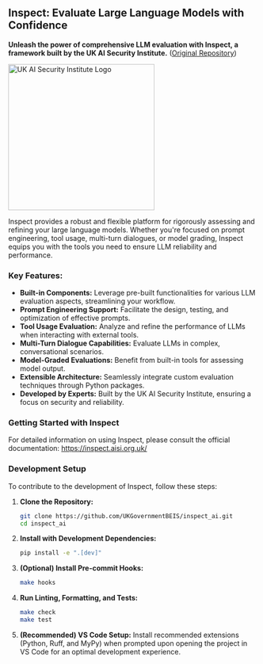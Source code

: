 ## Inspect: Evaluate Large Language Models with Confidence

**Unleash the power of comprehensive LLM evaluation with Inspect, a framework built by the UK AI Security Institute.** ([Original Repository](https://github.com/UKGovernmentBEIS/inspect_ai))

[<img width="295" src="https://inspect.aisi.org.uk/images/aisi-logo.svg" alt="UK AI Security Institute Logo" />](https://aisi.gov.uk/)

Inspect provides a robust and flexible platform for rigorously assessing and refining your large language models. Whether you're focused on prompt engineering, tool usage, multi-turn dialogues, or model grading, Inspect equips you with the tools you need to ensure LLM reliability and performance.

### Key Features:

*   **Built-in Components:** Leverage pre-built functionalities for various LLM evaluation aspects, streamlining your workflow.
*   **Prompt Engineering Support:** Facilitate the design, testing, and optimization of effective prompts.
*   **Tool Usage Evaluation:** Analyze and refine the performance of LLMs when interacting with external tools.
*   **Multi-Turn Dialogue Capabilities:** Evaluate LLMs in complex, conversational scenarios.
*   **Model-Graded Evaluations:** Benefit from built-in tools for assessing model output.
*   **Extensible Architecture:** Seamlessly integrate custom evaluation techniques through Python packages.
*   **Developed by Experts:** Built by the UK AI Security Institute, ensuring a focus on security and reliability.

### Getting Started with Inspect

For detailed information on using Inspect, please consult the official documentation: <https://inspect.aisi.org.uk/>

### Development Setup

To contribute to the development of Inspect, follow these steps:

1.  **Clone the Repository:**

    ```bash
    git clone https://github.com/UKGovernmentBEIS/inspect_ai.git
    cd inspect_ai
    ```

2.  **Install with Development Dependencies:**

    ```bash
    pip install -e ".[dev]"
    ```

3.  **(Optional) Install Pre-commit Hooks:**

    ```bash
    make hooks
    ```

4.  **Run Linting, Formatting, and Tests:**

    ```bash
    make check
    make test
    ```

5.  **(Recommended) VS Code Setup:** Install recommended extensions (Python, Ruff, and MyPy) when prompted upon opening the project in VS Code for an optimal development experience.